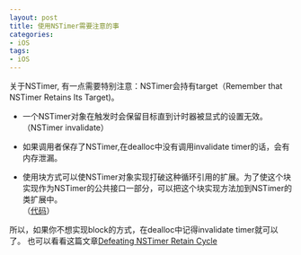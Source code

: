 ```yaml
---
layout: post   
title: 使用NSTimer需要注意的事        
categories: 
- iOS   
tags:     
- iOS
---    
```

 


关于NSTimer, 有一点需要特别注意：NSTimer会持有target（Remember that NSTimer Retains Its Target)。


* 一个NSTimer对象在触发时会保留目标直到计时器被显式的设置无效。（NSTimer invalidate）

* 如果调用者保存了NSTimer,在dealloc中没有调用invalidate timer的话，会有内存泄漏。

* 使用块方式可以使NSTimer对象实现打破这种循环引用的扩展。为了使这个块实现作为NSTimer的公共接口一部分，可以把这个块实现方法加到NSTimer的类扩展中。   
（[代码][1]）



所以，如果你不想实现block的方式，在dealloc中记得invalidate timer就可以了。
也可以看看这篇文章[Defeating NSTimer Retain Cycle][2]


<br/>


[1]:https://github.com/effectiveobjc/code/blob/master/chapter_7/item_52.txt
[2]:http://alexanderwong.me/post/33729599887/defeating-nstimer-retain-cycle
